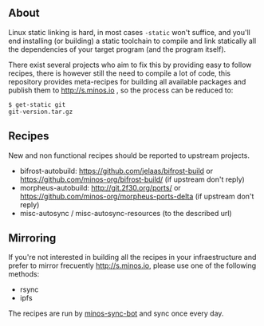 ## About

Linux static linking is hard, in most cases `-static` won't suffice, and you'll end installing (or building) a static toolchain to compile and link statically all the dependencies of your target program (and the program itself).

There exist several projects who aim to fix this by providing easy to follow recipes, there is however still the need to compile a lot of code, this repository provides meta-recipes for building all available packages and publish them to http://s.minos.io , so the process can be reduced to:

```
$ get-static git
git-version.tar.gz
```

## Recipes

New and non functional recipes should be reported to upstream projects.

- bifrost-autobuild: https://github.com/jelaas/bifrost-build or https://github.com/minos-org/bifrost-build/ (if upstream don't reply)
- morpheus-autobuild: http://git.2f30.org/ports/ or https://github.com/minos-org/morpheus-ports-delta (if upstream don't reply)
- misc-autosync / misc-autosync-resources (to the described url)

## Mirroring

If you're not interested in building all the recipes in your infraestructure and prefer to mirror frecuently http://s.minos.io, please use one of the following methods:

- rsync
- ipfs

The recipes are run by [minos-sync-bot](https://github.com/minos-sync-bot) and sync once every day.
